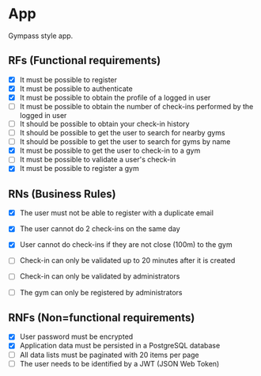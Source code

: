 # App

Gympass style app.

## RFs (Functional requirements)

- [x] It must be possible to register
- [x] It must be possible to authenticate
- [x] It must be possible to obtain the profile of a logged in user
- [ ] It must be possible to obtain the number of check-ins performed by the logged in user
- [ ] It should be possible to obtain your check-in history
- [ ] It should be possible to get the user to search for nearby gyms
- [ ] It should be possible to get the user to search for gyms by name
- [x] It must be possible to get the user to check-in to a gym
- [ ] It must be possible to validate a user's check-in
- [x] It must be possible to register a gym

## RNs (Business Rules)

- [x] The user must not be able to register with a duplicate email
- [x] The user cannot do 2 check-ins on the same day
- [x] User cannot do check-ins if they are not close (100m) to the gym
- [ ] Check-in can only be validated up to 20 minutes after it is created
- [ ] Check-in can only be validated by administrators
- [ ] The gym can only be registered by administrators


## RNFs (Non=functional requirements)

- [x] User password must be encrypted
- [x] Application data must be persisted in a PostgreSQL database
- [ ] All data lists must be paginated with 20 items per page
- [ ] The user needs to be identified by a JWT (JSON Web Token)